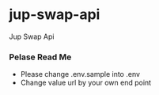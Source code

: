 # jup-swap-api
Jup Swap Api

### Pelase Read Me
- Please change .env.sample into .env 
- Change value url by your own end point
